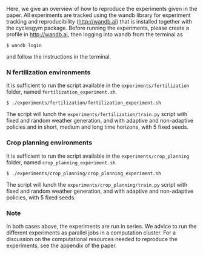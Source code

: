 Here, we give an overview of how to reproduce the experiments given in the paper. All experiments are tracked using
the wandb library for experiment tracking and reproducibility (http://wandb.ai) that is installed together with the 
cyclesgym package. Before running the experiments, please create a profile in http://wandb.ai, then logging into wandb 
from the terminal as 

`$ wandb login`

and follow the instructions in the terminal.

### N fertilization environments

It is sufficient to run the script available in the `experiments/fertilization` folder, named `fertilization_experiment.sh`. 
```
$ ./experiments/fertilization/fertilization_experiment.sh
```
The script will lunch the `experiments/fertilization/train.py` script with fixed and random weather generation, and with 
adaptive and non-adaptive policies and in short, medium and long time horizons, with 5 fixed seeds.

### Crop planning environments

It is sufficient to run the script available in the `experiments/crop_planning` folder, named `crop_planning_experiment.sh`. 
```
$ ./experiments/crop_planning/crop_planning_experiment.sh
```
The script will lunch the `experiments/crop_planning/train.py` script with fixed and random weather generation, and with 
adaptive and non-adaptive policies, with 5 fixed seeds.

### Note
In both cases above, the experiments are run in series. We advice to run the different experiments as parallel jobs in a 
computation cluster. For a discussion on the computational resources needed to reproduce the experiments, see the appendix
of the paper.
